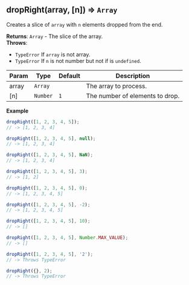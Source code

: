 <a name="dropRight"></a>

## dropRight(array, [n]) ⇒ <code>Array</code>
Creates a slice of `array` with `n` elements dropped from the end.

**Returns**: <code>Array</code> - The slice of the array.  
**Throws**:

- <code>TypeError</code> If `array` is not array.
- <code>TypeError</code> If `n` is not number but not if is `undefined`.


| Param | Type | Default | Description |
| --- | --- | --- | --- |
| array | <code>Array</code> |  | The array to process. |
| [n] | <code>Number</code> | <code>1</code> | The number of elements to drop. |

**Example**  
```js
dropRight([1, 2, 3, 4, 5]);
// -> [1, 2, 3, 4]

dropRight([1, 2, 3, 4, 5], null);
// -> [1, 2, 3, 4]

dropRight([1, 2, 3, 4, 5], NaN);
// -> [1, 2, 3, 4]

dropRight([1, 2, 3, 4, 5], 3);
// -> [1, 2]

dropRight([1, 2, 3, 4, 5], 0);
// -> [1, 2, 3, 4, 5]

dropRight([1, 2, 3, 4, 5], -2);
// -> [1, 2, 3, 4, 5]

dropRight([1, 2, 3, 4, 5], 10);
// -> []

dropRight([1, 2, 3, 4, 5], Number.MAX_VALUE);
// -> []

dropRight([1, 2, 3, 4, 5], '2');
// -> Throws TypeError

dropRight({}, 2);
// -> Throws TypeError
```
